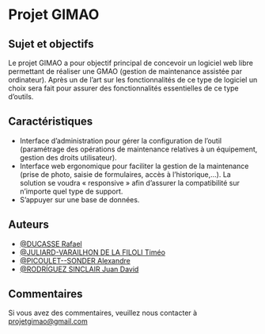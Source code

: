 # Projet GIMAO

## Sujet et objectifs

Le projet GIMAO a pour objectif principal de concevoir un logiciel web libre permettant de réaliser une GMAO (gestion de maintenance assistée par ordinateur). Après
un de l’art sur les fonctionnalités de ce type de logiciel un choix sera fait pour assurer des fonctionnalités essentielles de ce type d’outils.



## Caractéristiques

- Interface d’administration pour gérer la configuration de l’outil (paramétrage des opérations de maintenance relatives à un équipement, gestion des droits utilisateur).
- Interface web ergonomique pour faciliter la gestion de la maintenance (prise de photo, saisie de formulaires, accès à l’historique,...). La solution se voudra « responsive » afin d’assurer la compatibilité sur n’importe quel type de support.
- S’appuyer sur une base de données.


## Auteurs

- [@DUCASSE Rafael](https://github.com/DucasseRafael732)
- [@JULIARD-VARAILHON DE LA FILOLI Timéo](https://github.com/timouchee)
- [@PICOULET--SONDER Alexandre](https://github.com/alex-picoulet)
- [@RODRÍGUEZ SINCLAIR Juan David](https://github.com/JDRSinclair)



## Commentaires

Si vous avez des commentaires, veuillez nous contacter à projetgimao@gmail.com
